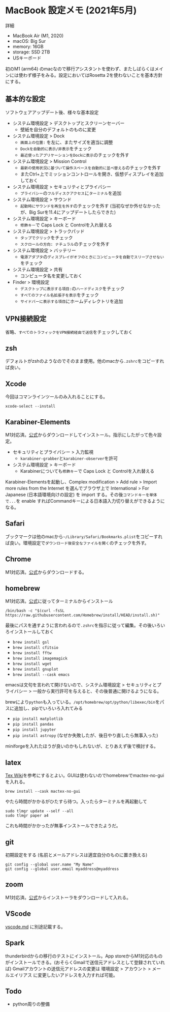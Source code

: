 # MacBook 設定メモ (2021年5月)

詳細

- MacBook Air (M1, 2020)
- macOS: Big Sur
- memory: 16GB
- storage: SSD 2TB
- USキーボード

初のM1 (arm64) のmacなので移行アシスタントを使わず、またしばらくはメインには使わず様子をみる。設定においてはRosetta 2を使わないことを基本方針にする。

## 基本的な設定

ソフトウェアアップデート後、様々な基本設定

- システム環境設定 > デスクトップとスクリーンセーバー 
    - 壁紙を自分のデフォルトのものに変更
- システム環境設定 > Dock 
    - `画面上の位置:` を左に、またサイズを適当に調整
    - `Dockを自動的に表示/非表示`をチェック
    - `最近使ったアプリケーションをDockに表示`のチェックを外す
- システム環境設定 > Mission Control
    - `最新の使用状況に基づいて操作スペースを自動的に並べ替える`のチェックを外す
    - またCtrl+上でミッションコントロールを開き、仮想ディスプレイを追加しておく
- システム環境設定 > セキュリティとプライバシー
    - `プライバシー`の`フルディスクアクセス`に`ターミナル`を追加
- システム環境設定 > サウンド 
    - `起動時にサウンドを再生を外す`のチェックを外す (当初なぜか外せなかったが、Big Surを11.4にアップデートしたらできた)
- システム環境設定 > キーボード 
    - `修飾キー`で Caps Lock と Controlを入れ替える
- システム環境設定 > トラックパッド
    - `タップでクリック`をチェック
    - `スクロールの方向: ナチュラル`のチェックを外す
- システム環境設定 > バッテリー
    -  `電源アダプタ`の`ディスプレイがオフのときにコンピュータを自動でスリープさせない`をチェック
- システム環境設定 > 共有
    - コンピュータ名を変更しておく
- Finder > 環境設定
    - `デスクトップに表示する項目:`の`ハードディスク`をチェック
    - `すべてのファイル名拡張子を表示`をチェック
    - `サイドバーに表示する項目`にホームディレクトリを追加

## VPN接続設定

省略、`すべてのトラフィックをVPN接続経由で送信`をチェックしておく

## zsh

デフォルトがzshのようなのでそのまま使用。他のmacから`.zshrc`をコピーすれば良い。

## Xcode

今回はコマンラインツールのみ入れることにする。
```
xcode-select --install
```

## Karabiner-Elements

M1対応済。[公式](https://karabiner-elements.pqrs.org)からダウンロードしてインストール。指示にしたがって色々設定。
- セキュリティとプライバシー > 入力監視
    - `karabiner-grabber`と`karabiner-observer`を許可
- システム環境設定 > キーボード 
    - Karabinerについても`修飾キー`で Caps Lock と Controlを入れ替える

Karabiner-Elementsを起動し、Complex modification > Add rule > Import more rules from the Internet を選んでブラウザ上で International > For Japanese (日本語環境向けの設定) を import する。その後`コマンドキーを単体で...`を enable すればCommandキーによる日本語入力切り替えができるようになる。

## Safari

ブックマークは他のmacから`~/Library/Safari/Bookmarks.plist`をコピーすれば良い。環境設定で`ダウンロード後安全なファイルを開く`のチェックを外す。

## Chrome

M1対応済。[公式](https://www.google.com/intl/ja_jp/chrome/)からダウンロードする。

## homebrew

M1対応済。[公式](https://brew.sh/index_ja)に従ってターミナルからインストール
```
/bin/bash -c "$(curl -fsSL https://raw.githubusercontent.com/Homebrew/install/HEAD/install.sh)"
```
最後にパスを通すように言われるので`.zshrc`を指示に従って編集。その後いろいろインストールしておく
- `brew install gsl`
- `brew install cfitsio`
- `brew install fftw`
- `brew install imagemagick`
- `brew install wget`
- `brew install gnuplot`
- `brew install --cask emacs`

emacsは文句を言われて開けないので、システム環境設定 > セキュリティとプライバシー > 一般から実行許可を与えると、その後普通に開けるようになる。

brewにより`python`も入っている。`/opt/homebrew/opt/python/libexec/bin`をパスに追加し、pipでいろいろ入れてみる
- `pip install matplotlib`
- `pip install pandas`  
- `pip install jupyter`
- `pip install astropy` (なぜか失敗したが、後日やり直したら無事入った)

miniforgeを入れたほうが良いのかもしれないが、とりあえず後で検討する。

## latex

[Tex Wiki](https://texwiki.texjp.org/?TeX%20Live%2FMac)を参考にするとよい。GUIは使わないのでhomebrewでmactex-no-guiを入れる。
```
brew install --cask mactex-no-gui
```
やたら時間がかかるがひたすら待つ。入ったらターミナルを再起動して
```
sudo tlmgr update --self --all
sudo tlmgr paper a4
```
これも時間がかかったが無事インストールできたようだ。

## git

初期設定をする (名前とメールアドレスは適宜自分のものに置き換える)
```
git config --global user.name "My Name"
git config --global user.email myaddress@myaddress
```

## zoom

M1対応済。[公式](https://zoom.us/jp-jp/meetings.html)からインストーラをダウンロードして入れる。

## VScode

[vscode.md](/vscode.md) に別途記載する。

## Spark

thunderbirdからの移行のテストにインストール。App storeからM1対応のものがインストールできる。(おそらくGmailで送信元アドレスとして登録されていれば) Gmailアカウントの送信元アドレスの変更は 環境設定 > アカウント > メールエイリアス に変更したいアドレスを入力すれば可能。

## Todo

- python周りの整備
